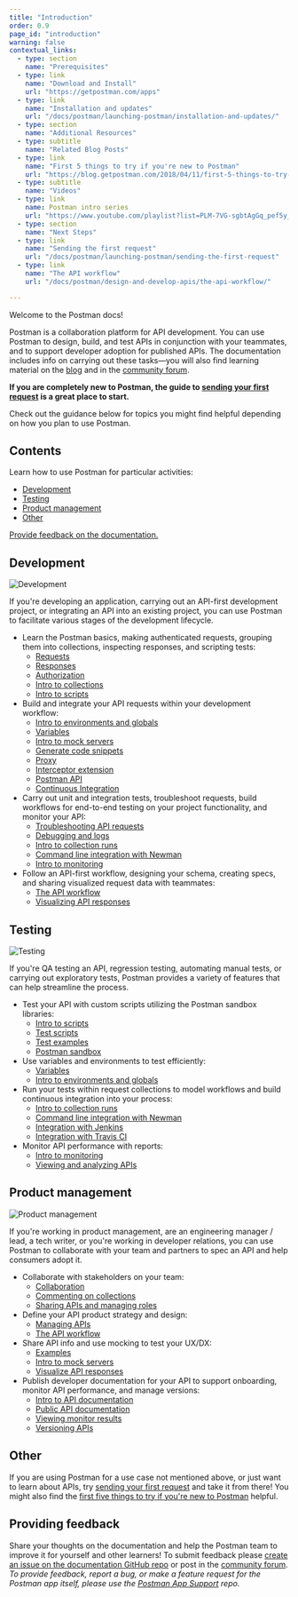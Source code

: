 ```yaml
---
title: "Introduction"
order: 0.9
page_id: "introduction"
warning: false
contextual_links:
  - type: section
    name: "Prerequisites"
  - type: link
    name: "Download and Install"
    url: "https://getpostman.com/apps"
  - type: link
    name: "Installation and updates"
    url: "/docs/postman/launching-postman/installation-and-updates/"
  - type: section
    name: "Additional Resources"
  - type: subtitle
    name: "Related Blog Posts"
  - type: link
    name: "First 5 things to try if you're new to Postman"
    url: "https://blog.getpostman.com/2018/04/11/first-5-things-to-try-if-youre-new-to-postman/"
  - type: subtitle
    name: "Videos"
  - type: link
    name: Postman intro series
    url: "https://www.youtube.com/playlist?list=PLM-7VG-sgbtAgGq_pef5y_ruIUBPpUgNJ"
  - type: section
    name: "Next Steps"
  - type: link
    name: "Sending the first request"
    url: "/docs/postman/launching-postman/sending-the-first-request"
  - type: link
    name: "The API workflow"
    url: "/docs/postman/design-and-develop-apis/the-api-workflow/"

---
```


Welcome to the Postman docs!

Postman is a collaboration platform for API development. You can use Postman to design, build, and test APIs in conjunction with your teammates, and to support developer adoption for published APIs. The documentation includes info on carrying out these tasks—you will also find learning material on the [blog](https://blog.getpostman.com) and in the [community forum](https://community.getpostman.com/).

__If you are completely new to Postman, the guide to [sending your first request](/docs/postman/launching-postman/sending-the-first-request/) is a great place to start.__

Check out the guidance below for topics you might find helpful depending on how you plan to use Postman.

## Contents

Learn how to use Postman for particular activities:

* [Development](#development)
* [Testing](#testing)
* [Product management](#product-management)
* [Other](#other)

[Provide feedback on the documentation.](#providing-feedback)

## Development

![Development](https://www.getpostman.com/img/v2/uses-cases/api-first-development-with-postman.svg)

If you're developing an application, carrying out an API-first development project, or integrating an API into an existing project, you can use Postman to facilitate various stages of the development lifecycle.

* Learn the Postman basics, making authenticated requests, grouping them into collections, inspecting responses, and scripting tests:
    * [Requests](/docs/postman/sending-api-requests/requests/)
    * [Responses](/docs/postman/sending-api-requests/responses/)
    * [Authorization](/docs/postman/sending-api-requests/authorization/)
    * [Intro to collections](/docs/postman/collections/intro-to-collections/)
    * [Intro to scripts](/docs/postman/scripts/intro-to-scripts/)
* Build and integrate your API requests within your development workflow:
    * [Intro to environments and globals](/docs/postman/environments-and-globals/intro-to-environments-and-globals/)
    * [Variables](/docs/postman/environments-and-globals/variables/)
    * [Intro to mock servers](/docs/postman/mock-servers/intro-to-mock-servers/)
    * [Generate code snippets](/docs/postman/sending-api-requests/generate-code-snippets/)
    * [Proxy](/docs/postman/sending-api-requests/proxy/)
    * [Interceptor extension](/docs/postman/sending-api-requests/interceptor-extension/)
    * [Postman API](/docs/postman/postman-api/intro-api/)
    * [Continuous Integration](/docs/postman/postman-api/continuous-integration/)
* Carry out unit and integration tests, troubleshoot requests, build workflows for end-to-end testing on your project functionality, and monitor your API:
    * [Troubleshooting API requests](/docs/postman/sending-api-requests/troubleshooting-api-requests/)
    * [Debugging and logs](/docs/postman/sending-api-requests/debugging-and-logs/)
    * [Intro to collection runs](/docs/postman/collection-runs/intro-to-collection-runs/)
    * [Command line integration with Newman](/docs/postman/collection-runs/command-line-integration-with-newman/)
    * [Intro to monitoring](/docs/postman/monitors/intro-monitors/)
* Follow an API-first workflow, designing your schema, creating specs, and sharing visualized request data with teammates:
    * [The API workflow](/docs/postman/design-and-develop-apis/the-api-workflow/)
    * [Visualizing API responses](/docs/postman/sending-api-requests/visualizer/)

## Testing

![Testing](https://www.getpostman.com/img/v2/uses-cases/test-automation-in-postman.png)

If you're QA testing an API, regression testing, automating manual tests, or carrying out exploratory tests, Postman provides a variety of features that can help streamline the process.

* Test your API with custom scripts utilizing the Postman sandbox libraries:
    * [Intro to scripts](/docs/postman/scripts/intro-to-scripts/)
    * [Test scripts](/docs/postman/scripts/test-scripts/)
    * [Test examples](/docs/postman/scripts/test-examples/)
    * [Postman sandbox](/docs/postman/scripts/postman-sandbox/)
* Use variables and environments to test efficiently:
    * [Variables](/docs/postman/environments-and-globals/variables/)
    * [Intro to environments and globals](/docs/postman/environments-and-globals/intro-to-environments-and-globals/)
* Run your tests within request collections to model workflows and build continuous integration into your process:
    * [Intro to collection runs](/docs/postman/collection-runs/intro-to-collection-runs/)
    * [Command line integration with Newman](/docs/postman/collection-runs/command-line-integration-with-newman/)
    * [Integration with Jenkins](/docs/postman/collection-runs/integration-with-jenkins/)
    * [Integration with Travis CI](/docs/postman/collection-runs/integration-with-travis/)
* Monitor API performance with reports:
    * [Intro to monitoring](/docs/postman/monitors/intro-monitors/)
    * [Viewing and analyzing APIs](/docs/postman/design-and-develop-apis/view-and-analyze-api-reports/)

## Product management

![Product management](https://www.getpostman.com/img/v2/uses-cases/use-cases-developer-portal-postman.svg)

If you're working in product management, are an engineering manager / lead, a tech writer, or you're working in developer relations, you can use Postman to collaborate with your team and partners to spec an API and help consumers adopt it. 

* Collaborate with stakeholders on your team:
    * [Collaboration](/docs/postman/launching-postman/collaboration/)
    * [Commenting on collections](/docs/postman/collections/commenting-on-collections/)
    * [Sharing APIs and managing roles](/docs/postman/design-and-develop-apis/sharing-apis/)
* Define your API product strategy and design:
    * [Managing APIs](/docs/postman/design-and-develop-apis/managing-apis/)
    * [The API workflow](/docs/postman/design-and-develop-apis/the-api-workflow/)
* Share API info and use mocking to test your UX/DX:
    * [Examples](/docs/postman/collections/examples/)
    * [Intro to mock servers](/docs/postman/mock-servers/intro-to-mock-servers/)
    * [Visualize API responses](/docs/postman/sending-api-requests/visualizer/)
* Publish developer documentation for your API to support onboarding, monitor API performance, and manage versions:
    * [Intro to API documentation](/docs/postman/api-documentation/intro-to-api-documentation/)
    * [Public API documentation](/docs/postman-for-publishers/public-api-docs/)
    * [Viewing monitor results](/docs/postman/monitors/viewing-monitor-results/)
    * [Versioning APIs](/docs/postman/design-and-develop-apis/versioning-an-api/)

## Other

If you are using Postman for a use case not mentioned above, or just want to learn about APIs, try [sending your first request](/docs/postman/launching-postman/sending-the-first-request/) and take it from there! You might also find the [first five things to try if you're new to Postman](https://blog.getpostman.com/2018/04/11/first-5-things-to-try-if-youre-new-to-postman/
) helpful.

## Providing feedback

Share your thoughts on the documentation and help the Postman team to improve it for yourself and other learners! To submit feedback please [create an issue on the documentation GitHub repo](https://github.com/postmanlabs/postman-docs/issues) or post in the [community forum](https://community.getpostman.com/). _To provide feedback, report a bug, or make a feature request for the Postman app itself, please use the [Postman App Support](https://github.com/postmanlabs/postman-app-support/issues) repo._
